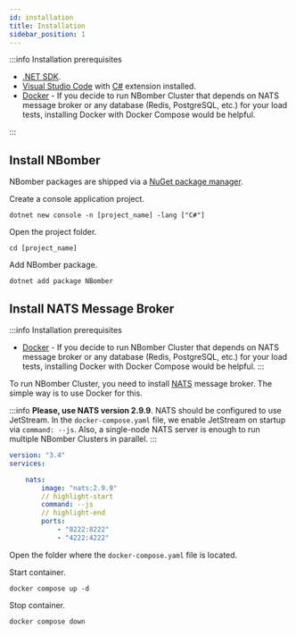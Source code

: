 ```yaml
---
id: installation
title: Installation
sidebar_position: 1
---
```


:::info
Installation prerequisites

- [.NET SDK](https://dotnet.microsoft.com/download).
- [Visual Studio Code](https://code.visualstudio.com/) with [C#](https://marketplace.visualstudio.com/items?itemName=ms-dotnettools.csharp) extension installed.
- [Docker](https://docs.docker.com/engine/install/) - If you decide to run NBomber Cluster that depends on NATS message broker or any database (Redis, PostgreSQL, etc.) for your load tests, installing Docker with Docker Compose would be helpful.  

:::

## Install NBomber

NBomber packages are shipped via a [NuGet package manager](https://www.nuget.org/packages?q=nbomber).

Create a console application project.
```
dotnet new console -n [project_name] -lang ["C#"]
```

Open the project folder.
```
cd [project_name]
```

Add NBomber package.
```
dotnet add package NBomber
```

## Install NATS Message Broker

:::info
Installation prerequisites

- [Docker](https://docs.docker.com/engine/install/) - If you decide to run NBomber Cluster that depends on NATS message broker or any database (Redis, PostgreSQL, etc.) for your load tests, installing Docker with Docker Compose would be helpful. 
:::

To run NBomber Cluster, you need to install [NATS](https://nats.io/) message broker. The simple way is to use Docker for this. 

:::info
**Please, use NATS version 2.9.9**. NATS should be configured to use JetStream. In the `docker-compose.yaml` file, we enable JetStream on startup via `command: --js`. Also, a single-node NATS server is enough to run multiple NBomber Clusters in parallel.
:::

```yaml title="docker-compose.yaml"
version: "3.4"
services:

    nats:
        image: "nats:2.9.9"
        // highlight-start
        command: --js
        // highlight-end
        ports:
            - "8222:8222"
            - "4222:4222"
```

Open the folder where the `docker-compose.yaml` file is located.

Start container.
```
docker compose up -d
```

Stop container.
```
docker compose down
```